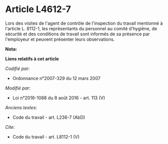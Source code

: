 # Article L4612-7

Lors des visites de l'agent de contrôle de l'inspection du travail mentionné à l'article L. 8112-1, les représentants du
personnel au comité d'hygiène, de sécurité et des conditions de travail sont informés de sa présence par l'employeur et
peuvent présenter leurs observations.

**Nota:**



**Liens relatifs à cet article**

_Codifié par_:

  - Ordonnance n°2007-329 du 12 mars 2007

_Modifié par_:

  - Loi n°2016-1088 du 8 août 2016 - art. 113 (V)

_Anciens textes_:

  - Code du travail - art. L236-7 (AbD)

_Cite_:

  - Code du travail - art. L8112-1 (V)
